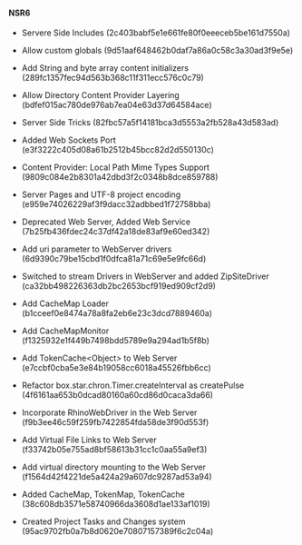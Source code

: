 #### NSR6

* Servere Side Includes (2c403babf5e1e661fe80f0eeeceb5be161d7550a)

* Allow custom globals (9d51aaf648462b0daf7a86a0c58c3a30ad3f9e5e)

* Add String and byte array content initializers (289fc1357fec94d563b368c11f311ecc576c0c79)

* Allow Directory Content Provider Layering (bdfef015ac780de976ab7ea04e63d37d64584ace)

* Server Side Tricks (82fbc57a5f14181bca3d5553a2fb528a43d583ad)

* Added Web Sockets Port (e3f3222c405d08a61b2512b45bcc82d2d550130c)

* Content Provider: Local Path Mime Types Support (9809c084e2b8301a42dbd3f2c0348b8dce859788)

* Server Pages and UTF-8 project encoding (e959e74026229af3f9dacc32adbbed1f72758bba)

* Deprecated Web Server, Added Web Service (7b25fb436fdec24c37df42a18de83af9e60ed342)

* Add uri parameter to WebServer drivers (6d9390c79be15cbd1f0dfca81a71c69e5e9fc66d)

* Switched to stream Drivers in WebServer and added ZipSiteDriver (ca32bb498226363db2bc2653bcf919ed909cf2d9)

* Add CacheMap Loader (b1cceef0e8474a78a8fa2eb6e23c3dcd7889460a)

* Add CacheMapMonitor (f1325932e1f449b7498bdd5789e9a294ad1b5f8b)

* Add TokenCache\<Object\> to Web Server (e7ccbf0cba5e3e84b19058cc6018a45526fbb6cc)

* Refactor box.star.chron.Timer.createInterval as createPulse (4f6161aa653b0dcad80160a60cd86d0caca3da66)

* Incorporate RhinoWebDriver in the Web Server (f9b3ee46c59f259fb7422854fda58de3f90d553f)

* Add Virtual File Links to Web Server (f33742b05e755ad8bf58613b31cc1c0aa55a9ef3)

* Add virtual directory mounting to the Web Server
(f1564d42f4221de5a424a29a607dc9287ad53a94)

* Added CacheMap, TokenMap, TokenCache (38c608db3571e58740966da3608d1ae133af1019)

* Created Project Tasks and Changes system (95ac9702fb0a7b8d0620e70807157389f6c2c04a)